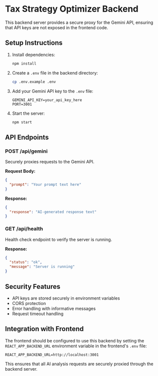 # Tax Strategy Optimizer Backend

This backend server provides a secure proxy for the Gemini API, ensuring that API keys are not exposed in the frontend code.

## Setup Instructions

1. Install dependencies:
   ```bash
   npm install
   ```

2. Create a `.env` file in the backend directory:
   ```bash
   cp .env.example .env
   ```

3. Add your Gemini API key to the `.env` file:
   ```
   GEMINI_API_KEY=your_api_key_here
   PORT=3001
   ```

4. Start the server:
   ```bash
   npm start
   ```

## API Endpoints

### POST /api/gemini
Securely proxies requests to the Gemini API.

**Request Body:**
```json
{
  "prompt": "Your prompt text here"
}
```

**Response:**
```json
{
  "response": "AI-generated response text"
}
```

### GET /api/health
Health check endpoint to verify the server is running.

**Response:**
```json
{
  "status": "ok",
  "message": "Server is running"
}
```

## Security Features

- API keys are stored securely in environment variables
- CORS protection
- Error handling with informative messages
- Request timeout handling

## Integration with Frontend

The frontend should be configured to use this backend by setting the `REACT_APP_BACKEND_URL` environment variable in the frontend's `.env` file:

```
REACT_APP_BACKEND_URL=http://localhost:3001
```

This ensures that all AI analysis requests are securely proxied through the backend server.